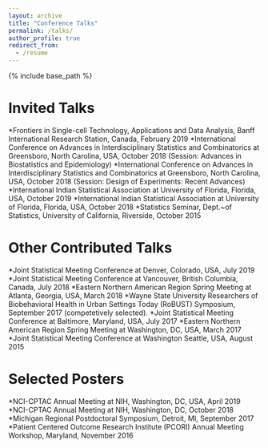 ```yaml
---
layout: archive
title: "Conference Talks"
permalink: /talks/
author_profile: true
redirect_from:
  - /resume
---
```


{% include base_path %}


Invited Talks
======
*Frontiers in Single-cell Technology, Applications and Data Analysis, Banff International Research Station, Canada, February 2019
*International Conference on Advances in Interdisciplinary Statistics and Combinatorics at Greensboro, North Carolina, USA, October 2018 (Session: Advances in Biostatistics and Epidemiology)
*International Conference on Advances in Interdisciplinary Statistics and Combinatorics at Greensboro, North Carolina, USA, October 2018 (Session: Design of Experiments: Recent Advances)
*International Indian Statistical Association at University of Florida, Florida, USA, October 2019
*International Indian Statistical Association at University of Florida, Florida, USA, October 2018
*Statistics Seminar, Dept.~of Statistics, University of California, Riverside,  October 2015


Other Contributed Talks
======
*Joint Statistical Meeting Conference at Denver, Colorado, USA, July 2019
*Joint Statistical Meeting Conference at Vancouver, British Columbia, Canada, July 2018
*Eastern Northern American Region Spring Meeting at Atlanta, Georgia, USA,  March 2018
*Wayne State University Researchers of Biobehavioral Health in Urban Settings Today (RoBUST) Symposium, September 2017 (competetively selected).
*Joint Statistical Meeting Conference at Baltimore, Maryland, USA,  July 2017
*Eastern Northern American Region Spring Meeting at Washington, DC, USA,  March 2017
*Joint Statistical Meeting Conference at Washington Seattle, USA,  August 2015


Selected Posters
======
*NCI-CPTAC Annual Meeting at NIH, Washington, DC, USA, April 2019 
*NCI-CPTAC Annual Meeting at NIH, Washington, DC, October 2018 
*Michigan Regional Postdoctoral Symposium, Detroit, MI, September 2017
*Patient Centered Outcome Research Institute (PCORI) Annual Meeting Workshop, Maryland,  November 2016

